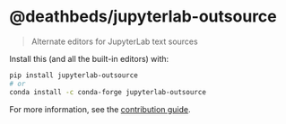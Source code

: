 # @deathbeds/jupyterlab-outsource

> Alternate editors for JupyterLab text sources

Install this (and all the built-in editors) with:

```bash
pip install jupyterlab-outsource
# or
conda install -c conda-forge jupyterlab-outsource
```

For more information, see the
[contribution guide](https://github.com/deathbeds/jupyterlab-outsource/blob/master/CONTRIBUTING.md).
